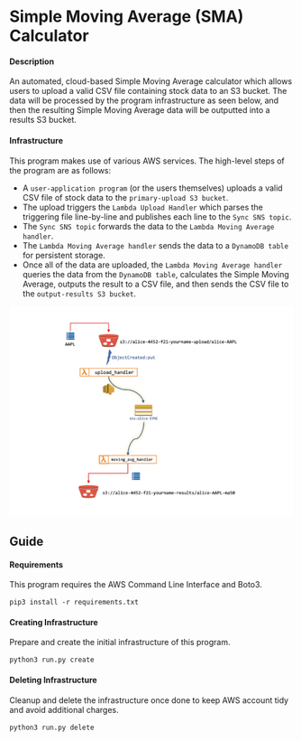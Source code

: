 # Simple Moving Average (SMA) Calculator
#### Description
An automated, cloud-based Simple Moving Average calculator which allows users to upload a valid CSV file containing stock data to an S3 bucket. The data will be processed by the program infrastructure as seen below, and then the resulting Simple Moving Average data will be outputted into a results S3 bucket.

#### Infrastructure
This program makes use of various AWS services. The high-level steps of the program are as follows:

* A `user-application program` (or the users themselves) uploads a valid CSV file of stock data to the `primary-upload S3 bucket`.
* The upload triggers the `Lambda Upload Handler` which parses the triggering file line-by-line and publishes each line to the `Sync SNS topic`.
* The `Sync SNS topic` forwards the data to the `Lambda Moving Average handler`.
* The `Lambda Moving Average handler` sends the data to a `DynamoDB table` for persistent storage.
* Once all of the data are uploaded, the `Lambda Moving Average handler` queries the data from the `DynamoDB table`, calculates the Simple Moving Average, outputs the result to a CSV file, and then sends the CSV file to the `output-results S3 bucket`.

![AWS Infrastructure](infrastructure.jpg)

## Guide
#### Requirements
This program requires the AWS Command Line Interface and Boto3.
```
pip3 install -r requirements.txt
```

#### Creating Infrastructure
Prepare and create the initial infrastructure of this program.
```
python3 run.py create
```

#### Deleting Infrastructure
Cleanup and delete the infrastructure once done to keep AWS account tidy and avoid additional charges.
```
python3 run.py delete
```
